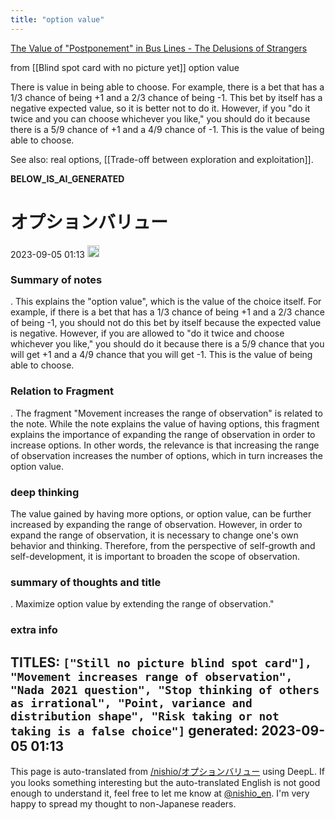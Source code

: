 ```yaml
---
title: "option value"
---
```


[The Value of "Postponement" in Bus Lines - The Delusions of Strangers](http://chnpk.hatenablog.com/entry/20090330/1238422364)

from  [[Blind spot card with no picture yet]]
option value

There is value in being able to choose.
For example, there is a bet that has a 1/3 chance of being +1 and a 2/3 chance of being -1. This bet by itself has a negative expected value, so it is better not to do it. However, if you "do it twice and you can choose whichever you like," you should do it because there is a 5/9 chance of +1 and a 4/9 chance of -1. This is the value of being able to choose.

See also: real options, [[Trade-off between exploration and exploitation]].

__BELOW_IS_AI_GENERATED__
# オプションバリュー
 2023-09-05 01:13 <img src='https://scrapbox.io/api/pages/nishio-en/omni/icon' alt='omni.icon' height="19.5"/>
### Summary of notes
.
This explains the "option value", which is the value of the choice itself. For example, if there is a bet that has a 1/3 chance of being +1 and a 2/3 chance of being -1, you should not do this bet by itself because the expected value is negative. However, if you are allowed to "do it twice and choose whichever you like," you should do it because there is a 5/9 chance that you will get +1 and a 4/9 chance that you will get -1. This is the value of being able to choose.

### Relation to Fragment
.
The fragment "Movement increases the range of observation" is related to the note. While the note explains the value of having options, this fragment explains the importance of expanding the range of observation in order to increase options. In other words, the relevance is that increasing the range of observation increases the number of options, which in turn increases the option value.

### deep thinking
The value gained by having more options, or option value, can be further increased by expanding the range of observation. However, in order to expand the range of observation, it is necessary to change one's own behavior and thinking. Therefore, from the perspective of self-growth and self-development, it is important to broaden the scope of observation.

### summary of thoughts and title
.
Maximize option value by extending the range of observation."

### extra info
TITLES: `["Still no picture blind spot card"], "Movement increases range of observation", "Nada 2021 question", "Stop thinking of others as irrational", "Point, variance and distribution shape", "Risk taking or not taking is a false choice"]`
generated: 2023-09-05 01:13
---
This page is auto-translated from [/nishio/オプションバリュー](https://scrapbox.io/nishio/オプションバリュー) using DeepL. If you looks something interesting but the auto-translated English is not good enough to understand it, feel free to let me know at [@nishio_en](https://twitter.com/nishio_en). I'm very happy to spread my thought to non-Japanese readers.